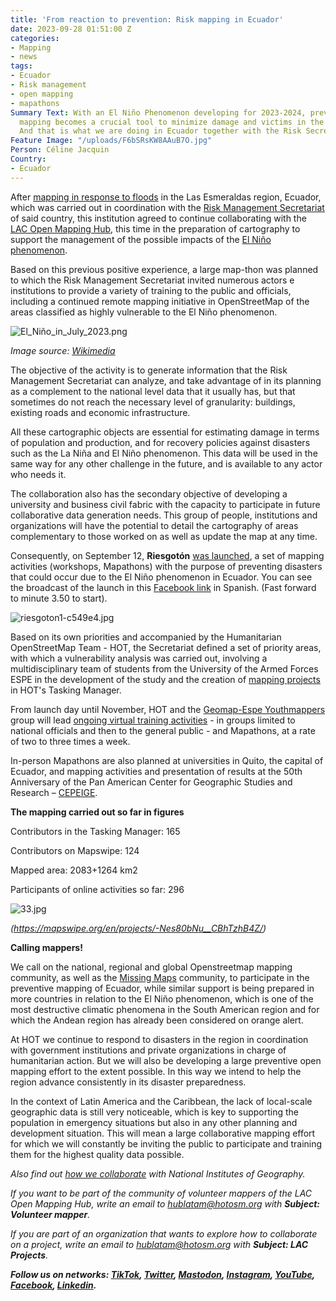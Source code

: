 ```yaml
---
title: 'From reaction to prevention: Risk mapping in Ecuador'
date: 2023-09-28 01:51:00 Z
categories:
- Mapping
- news
tags:
- Ecuador
- Risk management
- open mapping
- mapathons
Summary Text: With an El Niño Phenomenon developing for 2023-2024, preventive disaster
  mapping becomes a crucial tool to minimize damage and victims in the territories.
  And that is what we are doing in Ecuador together with the Risk Secretariat.
Feature Image: "/uploads/F6bSRsKW8AAuB7O.jpg"
Person: Céline Jacquin
Country:
- Ecuador
---
```


After [mapping in response to floods](https://www.hotosm.org/updates/mapping-as-a-response-to-the-disaster-in-esmeraldas-ecuador/) in the Las Esmeraldas region, Ecuador, which was carried out in coordination with the [Risk Management Secretariat](https://www.gestionderiesgos.gob.ec/) of said country, this institution agreed to continue collaborating with the [LAC Open Mapping Hub](https://www.hotosm.org/hubs/open-mapping-hub-latin-america-and-the-caribbean), this time in the preparation of cartography to support the management of the possible impacts of the [El Niño phenomenon](https://en.wikipedia.org/wiki/El_Ni%C3%B1o).

Based on this previous positive experience, a large map-thon was planned to which the Risk Management Secretariat invited numerous actors e institutions to provide a variety of training to the public and officials, including a continued remote mapping initiative in OpenStreetMap of the areas classified as highly vulnerable to the El Niño phenomenon.

![El_Niño_in_July_2023.png](/uploads/El_Ni%C3%B1o_in_July_2023.png)

*Image source: [Wikimedia](https://commons.m.wikimedia.org/wiki/File:El_Ni%C3%B1o_in_July_2023.png)*

The objective of the activity is to generate information that the Risk Management Secretariat can analyze, and take advantage of in its planning as a complement to the national level data that it usually has, but that sometimes do not reach the necessary level of granularity: buildings, existing roads and economic infrastructure.

All these cartographic objects are essential for estimating damage in terms of population and production, and for recovery policies against disasters such as the La Niña and El Niño phenomenon. This data will be used in the same way for any other challenge in the future, and is available to any actor who needs it.

The collaboration also has the secondary objective of developing a university and business civil fabric with the capacity to participate in future collaborative data generation needs. This group of people, institutions and organizations will have the potential to detail the cartography of areas complementary to those worked on as well as update the map at any time.

Consequently, on September 12, **Riesgotón** [was launched](https://twitter.com/mapeoabierto_la/status/1701663347802870119), a set of mapping activities (workshops, Mapathons) with the purpose of preventing disasters that could occur due to the El Niño phenomenon in Ecuador. You can see the broadcast of the launch in this [Facebook link](https://www.facebook.com/watch/live/?ref=watch_permalink&v=4235125880045790&_rdc=1&_rdr) in Spanish. (Fast forward to minute 3.50 to start).

![riesgoton1-c549e4.jpg](/uploads/riesgoton1-c549e4.jpg)

Based on its own priorities and accompanied by the Humanitarian OpenStreetMap Team - HOT, the Secretariat defined a set of priority areas, with which a vulnerability analysis was carried out, involving a multidisciplinary team of students from the University of the Armed Forces ESPE in the development of the study and the creation of [mapping projects](https://tasks.hotosm.org/explore?text=risks\+Ecuador) in HOT's Tasking Manager.

From launch day until November, HOT and the [Geomap-Espe Youthmappers](https://www.facebook.com/profile.php?id=100064128518686) group will lead [ongoing virtual training activities](https://twitter.com/mapeoabierto_la/status/1702758130466042244) - in groups limited to national officials and then to the general public - and Mapathons, at a rate of two to three times a week.

In-person Mapathons are also planned at universities in Quito, the capital of Ecuador, and mapping activities and presentation of results at the 50th Anniversary of the Pan American Center for Geographic Studies and Research – [CEPEIGE](https://aniversario50.cepeige.org/).

**The mapping carried out so far in figures**

Contributors in the Tasking Manager: 165

Contributors on Mapswipe: 124

Mapped area: 2083\+1264 km2

Participants of online activities so far: 296

![33.jpg](/uploads/33.jpg)

*(https://mapswipe.org/en/projects/-Nes80bNu__CBhTzhB4Z/)*

**Calling mappers!**

We call on the national, regional and global Openstreetmap mapping community, as well as the [Missing Maps](https://www.missingmaps.org/) community, to participate in the preventive mapping of Ecuador, while similar support is being prepared in more countries in relation to the El Niño phenomenon, which is one of the most destructive climatic phenomena in the South American region and for which the Andean region has already been considered on orange alert.

At HOT we continue to respond to disasters in the region in coordination with government institutions and private organizations in charge of humanitarian action. But we will also be developing a large preventive open mapping effort to the extent possible. In this way we intend to help the region advance consistently in its disaster preparedness.

In the context of Latin America and the Caribbean, the lack of local-scale geographic data is still very noticeable, which is key to supporting the population in emergency situations but also in any other planning and development situation. This will mean a large collaborative mapping effort for which we will constantly be inviting the public to participate and training them for the highest quality data possible.

*Also find out [how we collaborate](https://www.hotosm.org/updates/openstreetmap-y-las-cartografias-oficiales/) with National Institutes of Geography.*

*If you want to be part of the community of volunteer mappers of the LAC Open Mapping Hub, write an email to [hublatam@hotosm.org](https://www.hotosm.org/updates/mapping-as-a-response-to-the-disaster-in-esmeraldas-ecuador/hublatam@hotosm.org) with **Subject: Volunteer mapper**.*

*If you are part of an organization that wants to explore how to collaborate on a project, write an email to [hublatam@hotosm.org](https://www.hotosm.org/updates/mapping-as-a-response-to-the-disaster-in-esmeraldas-ecuador/hublatam@hotosm.org) with **Subject: LAC Projects**.*

***Follow us on networks: [TikTok](https://www.tiktok.com/@mapeoabierto_la?lang=es), [Twitter](https://twitter.com/mapeoabierto_la), [Mastodon](https://mapstodon.space/@mapeoabierto_la), [Instagram](https://www.instagram.com/mapeoabierto_la/), [YouTube](https://www.youtube.com/channel/UCTH6Z_QODJ4NmmBmubS68VA), [Facebook](https://www.facebook.com/Mapeo-abierto-Am%C3%A9rica-Latina-102804808622456/), [Linkedin](https://www.linkedin.com/showcase/91453300/admin/feed/posts/).***